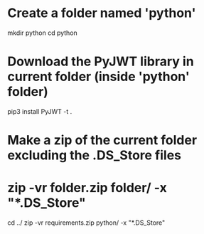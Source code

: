 # Create a folder named 'python'
mkdir python
cd python

# Download the PyJWT library in current folder (inside 'python' folder)
pip3 install PyJWT -t .

# Make a zip of the current folder excluding the .DS_Store files
# zip -vr folder.zip folder/ -x "*.DS_Store"
cd ../
zip -vr requirements.zip python/ -x "*.DS_Store"
